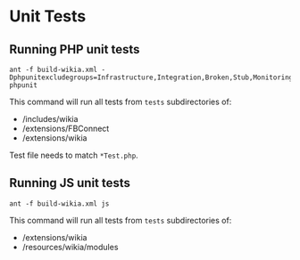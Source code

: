 # Unit Tests

## Running PHP unit tests

```
ant -f build-wikia.xml -Dphpunitexcludegroups=Infrastructure,Integration,Broken,Stub,Monitoring,Hack phpunit
```

This command will run all tests from ``tests`` subdirectories of:

* /includes/wikia
* /extensions/FBConnect
* /extensions/wikia

Test file needs to match ``*Test.php``.

## Running JS unit tests

```
ant -f build-wikia.xml js
```

This command will run all tests from ``tests`` subdirectories of:

* /extensions/wikia
* /resources/wikia/modules
